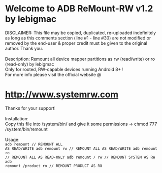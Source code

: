 <h1>Welcome to ADB ReMount-RW v1.2 by lebigmac</h1>

DISCLAIMER: This file may be copied, duplicated, re-uploaded indefinitely as long as this comments section (line #1 - line #30) are not modified or removed by the end-user & proper credit must be given to the original author. Thank you.<br><br>
Description: Remount all device mapper partitions as rw (read/write) or ro (read-only) by lebigmac<br>
Only for rooted, RW-capable devices running Android 8+ !<br>
For more info please visit the official website @
# http://www.systemrw.com
Thanks for your support!
<br><br>
Installation:<br>
   Copy this file into /system/bin/ and give it some permissions -> chmod 777 /system/bin/remount
<br><br>
Usage:<br>
   <code>adb remount   		        // REMOUNT ALL AS READ/WRITE
   adb remount rw   	    	// REMOUNT ALL AS READ/WRITE
   adb remount ro		        // REMOUNT ALL AS READ-ONLY
   adb remount / rw	      	// REMOUNT SYSTEM AS RW
   adb remount /product ro	   // REMOUNT PRODUCT AS RO</code>
